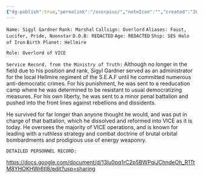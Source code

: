 ```yaml
---
{"dg-publish":true,"permalink":"/scorpius/","noteIcon":"","created":"2024-04-02T21:59:33.895+02:00","updated":"2024-04-02T22:01:02.925+02:00"}
---
```


`Name: Sigyl Gardner`
`Rank: Marshal`
`Callsign: Overlord`
`Aliases: Faust, Lucifer, Pride, Noonstar`
`D.O.B: REDACTED`
`Age: REDACTED`
`Ship: SES Halo of Iron`
`Birth Planet: Hellmire`

`Role: Overlord of VICE`

`Service Record, from the Ministry of Truth:`
Although no longer in the field due to his position and rank, Sigyl Gardner served as an administrator for the local Hellmire regiment of the S.E.A.F until he committed numerous anti-democratic crimes. For his punishment, he was sent to a reeducation camp where he was determined to be resistant to usual democratizing measures. For his own liberty, he was sent to a minor penal battalion and pushed into the front lines against rebellions and dissidents.

He survived for far longer than anyone thought he would, and was put in charge of that battalion, which he dissolved and reformed into VICE as it is today. He oversees the majority of VICE operations, and is known for leading with a ruthless strategy and combat doctrine of brutal orbital bombardments and prodigious use of energy weaponry.

`DETAILED PERSONNEL RECORD:`

https://docs.google.com/document/d/13lu0pq1rC2p5BWPqiJChndeOh_R1TtM8YHOKHWr6tl8/edit?usp=sharing